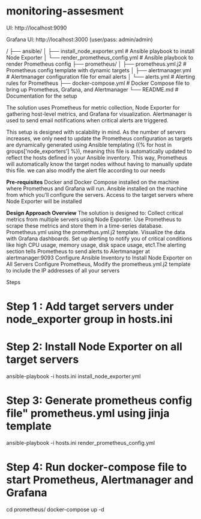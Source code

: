# monitoring-assesment

UI: http://localhost:9090

Grafana UI: http://localhost:3000 (user/pass: admin/admin)

/
├── ansible/
│ ├── install_node_exporter.yml # Ansible playbook to install Node Exporter
│ └── render_prometheus_config.yml # Ansible playbook to render Prometheus config
├── prometheus/
│ ├── prometheus.yml.j2 # Prometheus config template with dynamic targets
│ ├── alertmanager.yml # Alertmanager configuration file for email alerts
│ └── alerts.yml # Alerting rules for Prometheus
├── docker-compose.yml # Docker Compose file to bring up Prometheus, Grafana, and Alertmanager
└── README.md # Documentation for the setup

The solution uses Prometheus for metric collection, Node Exporter for gathering host-level metrics, and Grafana for visualization. Alertmanager is used to send email notifications when critical alerts are triggered.

This setup is designed with scalability in mind. As the number of servers increases, we only need to update the Prometheus configuration as targets are dynamically generated using Ansible templating ({% for host in groups['node_exporters'] %}), meaning this file is automatically updated to reflect the hosts defined in your Ansible inventory. This way, Prometheus will automatically know the target nodes without having to manually update this file.
we can also modify the alert file according to our needs



**Pre-requisites**
Docker and Docker Compose installed on the machine where Prometheus and Grafana will run.
Ansible installed on the machine from which you’ll configure the servers.
Access to the target servers where Node Exporter will be installed


**Design Approach Overview**
The solution is designed to:
Collect critical metrics from multiple servers using Node Exporter. 
Use Prometheus to scrape these metrics and store them in a time-series database. Prometheus.yml using the promethus.yml.j2 template.
Visualize the data with Grafana dashboards. 
Set up alerting to notify you of critical conditions like high CPU usage, memory usage, disk space usage, etc1.The alerting section tells Prometheus to send alerts to Alertmanager at alertmanager:9093 
Configure Ansible Inventory to Install Node Exporter on All Servers
Configure Prometheus, Modify the prometheus.yml.j2 template to include the IP addresses of all your servers

Steps

# Step 1 :  Add target servers under node_exporter group in hosts.ini

# Step 2: Install Node Exporter on all target servers
ansible-playbook -i hosts.ini install_node_exporter.yml

# Step 3: Generate prometheus config file" prometheus.yml using jinja template
ansible-playbook -i hosts.ini render_prometheus_config.yml

# Step 4: Run docker-compose file to start Prometheus, Alertmanager and Grafana
cd prometheus/
docker-compose up -d
